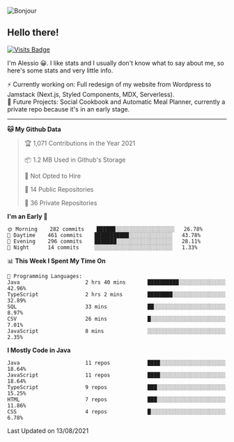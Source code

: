 ![Bonjour](https://i.redd.it/ayih4qogh2a51.png)

## Hello there!
[![Visits Badge](https://badges.pufler.dev/visits/PandaSekh/PandaSekh)](https://alessiofranceschi.me)

I'm Alessio 😀. I like stats and I usually don't know what to say about me, so here's some stats and very little info.

⚡ Currently working on: Full redesign of my website from Wordpress to Jamstack (Next.js, Styled Components, MDX, Serverless).  
🤔 Future Projects: Social Cookbook and Automatic Meal Planner, currently a private repo because it's in an early stage.

---

<!--START_SECTION:waka-->
**🐱 My Github Data** 

> 🏆 1,071 Contributions in the Year 2021
 > 
> 📦 1.2 MB Used in Github's Storage 
 > 
> 🚫 Not Opted to Hire
 > 
> 📜 14 Public Repositories 
 > 
> 🔑 36 Private Repositories  
 > 
**I'm an Early 🐤** 

```text
🌞 Morning    282 commits    ██████░░░░░░░░░░░░░░░░░░░   26.78% 
🌆 Daytime    461 commits    ███████████░░░░░░░░░░░░░░   43.78% 
🌃 Evening    296 commits    ███████░░░░░░░░░░░░░░░░░░   28.11% 
🌙 Night      14 commits     ░░░░░░░░░░░░░░░░░░░░░░░░░   1.33%

```


📊 **This Week I Spent My Time On** 

```text
💬 Programming Languages: 
Java                     2 hrs 40 mins       ██████████░░░░░░░░░░░░░░░   42.96% 
TypeScript               2 hrs 2 mins        ████████░░░░░░░░░░░░░░░░░   32.89% 
SQL                      33 mins             ██░░░░░░░░░░░░░░░░░░░░░░░   8.97% 
CSV                      26 mins             █░░░░░░░░░░░░░░░░░░░░░░░░   7.01% 
JavaScript               8 mins              ░░░░░░░░░░░░░░░░░░░░░░░░░   2.35%

```

**I Mostly Code in Java** 

```text
Java                     11 repos            ████░░░░░░░░░░░░░░░░░░░░░   18.64% 
JavaScript               11 repos            ████░░░░░░░░░░░░░░░░░░░░░   18.64% 
TypeScript               9 repos             ███░░░░░░░░░░░░░░░░░░░░░░   15.25% 
HTML                     7 repos             ███░░░░░░░░░░░░░░░░░░░░░░   11.86% 
CSS                      4 repos             █░░░░░░░░░░░░░░░░░░░░░░░░   6.78%

```



 Last Updated on 13/08/2021
<!--END_SECTION:waka-->
